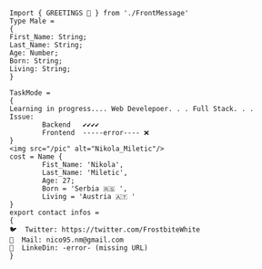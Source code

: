 ````
Import { GREETINGS 👋 } from './FrontMessage'
Type Male = 
{ 
First_Name: String;
Last_Name: String; 
Age: Number; 
Born: String; 
Living: String; 
} 

TaskMode =
{ 
Learning in progress.... Web Develepoer. . . Full Stack. . .
Issue: 
        Backend   ✔️✔️✔️✔️
        Frontend  -----error---- ❌
}
<img src="/pic" alt="Nikola_Miletic"/>  
cost = Name { 
        Fist_Name: 'Nikola',  
        Last_Name: 'Miletic',  
        Age: 27;  
        Born = 'Serbia 🇷🇸 ',
        Living = 'Austria 🇦🇹 ' 
} 
export contact infos =  
{  
🐦  Twitter: https://twitter.com/FrostbiteWhite
📧  Mail: nico95.nm@gmail.com 
📘  LinkeDin: -error- (missing URL)
}
````















<!--- Hi im Nikola! But call me Nico ^^ !! </br>
Im from 🇷🇸 living in 🇦🇹 .
</br>
- 📖 I’m currently learning Full stack web development!
- 📫 If you like to contact me you can reach me by:</br>
      - 🐦 Twiter: https://twitter.com/FrostbiteWhite </br>
      - 📧 Gmail: nico95.nm@gmail.com </br>
      - 📘 LinkeDin: --W I P--
LazyMan95/LazyMan95 is a ✨ special ✨ repository because its `README.md` (this file) appears on your GitHub profile.
You can click the Preview link to take a look at your changes.
--->
